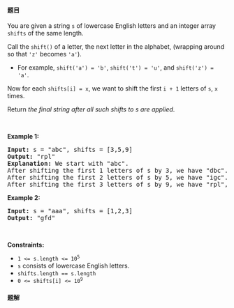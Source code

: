 #### 题目
<p>You are given a string <code>s</code> of lowercase English letters and an integer array <code>shifts</code> of the same length.</p>

<p>Call the <code>shift()</code> of a letter, the next letter in the alphabet, (wrapping around so that <code>&#39;z&#39;</code> becomes <code>&#39;a&#39;</code>).</p>

<ul>
	<li>For example, <code>shift(&#39;a&#39;) = &#39;b&#39;</code>, <code>shift(&#39;t&#39;) = &#39;u&#39;</code>, and <code>shift(&#39;z&#39;) = &#39;a&#39;</code>.</li>
</ul>

<p>Now for each <code>shifts[i] = x</code>, we want to shift the first <code>i + 1</code> letters of <code>s</code>, <code>x</code> times.</p>

<p>Return <em>the final string after all such shifts to s are applied</em>.</p>

<p>&nbsp;</p>
<p><strong class="example">Example 1:</strong></p>

<pre>
<strong>Input:</strong> s = &quot;abc&quot;, shifts = [3,5,9]
<strong>Output:</strong> &quot;rpl&quot;
<strong>Explanation:</strong> We start with &quot;abc&quot;.
After shifting the first 1 letters of s by 3, we have &quot;dbc&quot;.
After shifting the first 2 letters of s by 5, we have &quot;igc&quot;.
After shifting the first 3 letters of s by 9, we have &quot;rpl&quot;, the answer.
</pre>

<p><strong class="example">Example 2:</strong></p>

<pre>
<strong>Input:</strong> s = &quot;aaa&quot;, shifts = [1,2,3]
<strong>Output:</strong> &quot;gfd&quot;
</pre>

<p>&nbsp;</p>
<p><strong>Constraints:</strong></p>

<ul>
	<li><code>1 &lt;= s.length &lt;= 10<sup>5</sup></code></li>
	<li><code>s</code> consists of lowercase English letters.</li>
	<li><code>shifts.length == s.length</code></li>
	<li><code>0 &lt;= shifts[i] &lt;= 10<sup>9</sup></code></li>
</ul>


 #### 题解